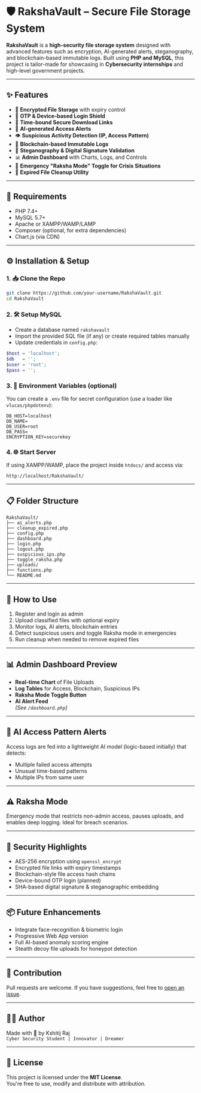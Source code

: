 
# 🛡️ RakshaVault – Secure File Storage System


**RakshaVault** is a **high-security file storage system** designed with advanced features such as encryption, AI-generated alerts, steganography, and blockchain-based immutable logs. Built using **PHP and MySQL**, this project is tailor-made for showcasing in **Cybersecurity internships** and high-level government projects.

---

## ✨ Features

- 🔐 **Encrypted File Storage** with expiry control  
- 📩 **OTP & Device-based Login Shield**  
- 🔗 **Time-bound Secure Download Links**  
- 🧠 **AI-generated Access Alerts**  
- 👁️ **Suspicious Activity Detection (IP, Access Pattern)**  
- 🧬 **Blockchain-based Immutable Logs**  
- 🧾 **Steganography & Digital Signature Validation**  
- 📊 **Admin Dashboard** with Charts, Logs, and Controls  
- 🚨 **Emergency "Raksha Mode" Toggle for Crisis Situations**  
- 🧹 **Expired File Cleanup Utility**

---

## 🧰 Requirements

- PHP 7.4+  
- MySQL 5.7+  
- Apache or XAMPP/WAMP/LAMP  
- Composer (optional, for extra dependencies)  
- Chart.js (via CDN)  

---

## ⚙️ Installation & Setup

### 1. 📥 Clone the Repo

```bash
git clone https://github.com/your-username/RakshaVault.git
cd RakshaVault
```

### 2. 🛠️ Setup MySQL

- Create a database named `rakshavault`
- Import the provided SQL file (if any) or create required tables manually
- Update credentials in `config.php`:

```php
$host = 'localhost';
$db   = '';
$user = 'root';
$pass = '';
```

### 3. 🔑 Environment Variables (optional)

You can create a `.env` file for secret configuration (use a loader like `vlucas/phpdotenv`):

```dotenv
DB_HOST=localhost
DB_NAME=
DB_USER=root
DB_PASS=
ENCRYPTION_KEY=securekey
```

### 4. 🌐 Start Server

If using XAMPP/WAMP, place the project inside `htdocs/` and access via:

```
http://localhost/RakshaVault/
```

---

## 📋 Folder Structure

```
RakshaVault/
├── ai_alerts.php
├── cleanup_expired.php
├── config.php
├── dashboard.php
├── login.php
├── logout.php
├── suspicious_ips.php
├── toggle_raksha.php
├── uploads/
├── functions.php
└── README.md
```

---

## 🚀 How to Use

1. Register and login as admin
2. Upload classified files with optional expiry
3. Monitor logs, AI alerts, blockchain entries
4. Detect suspicious users and toggle Raksha mode in emergencies
5. Run cleanup when needed to remove expired files

---

## 📊 Admin Dashboard Preview

- **Real-time Chart** of File Uploads
- **Log Tables** for Access, Blockchain, Suspicious IPs
- **Raksha Mode Toggle Button**
- **AI Alert Feed**  
*(See `/dashboard.php`)*

---

## 🧠 AI Access Pattern Alerts

Access logs are fed into a lightweight AI model (logic-based initially) that detects:

- Multiple failed access attempts
- Unusual time-based patterns
- Multiple IPs from same user

---

## ⚠️ Raksha Mode

Emergency mode that restricts non-admin access, pauses uploads, and enables deep logging. Ideal for breach scenarios.

---

## 🧪 Security Highlights

- AES-256 encryption using `openssl_encrypt`
- Encrypted file links with expiry timestamps
- Blockchain-style file access hash chains
- Device-bound OTP login (planned)
- SHA-based digital signature & steganographic embedding

---

## 📦 Future Enhancements

- Integrate face-recognition & biometric login
- Progressive Web App version
- Full AI-based anomaly scoring engine
- Stealth decoy file uploads for honeypot detection

---

## 🤝 Contribution

Pull requests are welcome. If you have suggestions, feel free to [open an issue](https://github.com/your-username/RakshaVault/issues).

---

## 👨‍💻 Author

Made with 🩵 by Kshitij Raj  
`Cyber Security Student | Innovator | Dreamer`

---

## 📜 License

This project is licensed under the **MIT License**.  
You're free to use, modify and distribute with attribution.
